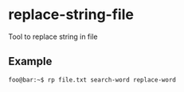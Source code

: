 # replace-string-file

Tool to replace string in file

## Example
```console
foo@bar:~$ rp file.txt search-word replace-word
```

